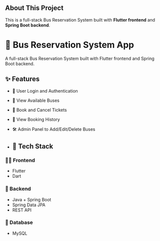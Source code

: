 ## About This Project
This is a full-stack Bus Reservation System built with **Flutter frontend** and **Spring Boot backend**.
# 🚌 Bus Reservation System App
A full-stack Bus Reservation System built with Flutter frontend and Spring Boot backend.

## ✨ Features

- 🔐 User Login and Authentication
- 🚌 View Available Buses
- 📅 Book and Cancel Tickets
- 🧾 View Booking History
- 🛠️ Admin Panel to Add/Edit/Delete Buses

- ## 🧰 Tech Stack

### 👨‍💻 Frontend
- Flutter
- Dart

### 🧠 Backend
- Java + Spring Boot
- Spring Data JPA
- REST API

### 💾 Database
- MySQL 
